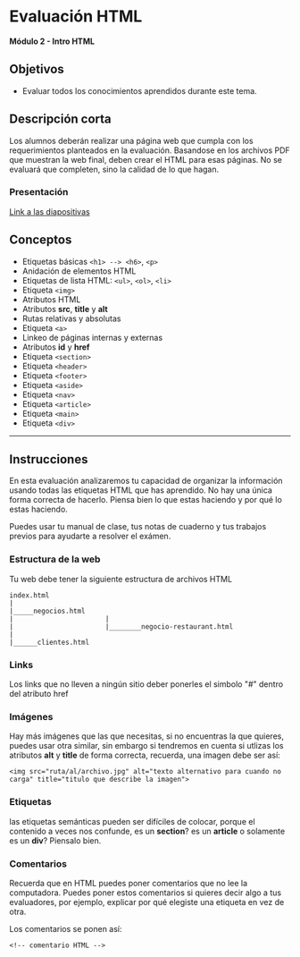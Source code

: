 # Evaluación HTML

**Módulo 2 - Intro HTML**

## Objetivos

- Evaluar todos los conocimientos aprendidos durante este tema.

## Descripción corta

Los alumnos deberán realizar una página web que cumpla con los requerimientos planteados en la evaluación.
Basandose en los archivos PDF que muestran la web final, deben crear el HTML para esas páginas.
No se evaluará que completen, sino la calidad de lo que hagan.

### Presentación

[Link a las diapositivas](https://drive.google.com/open?id=18OLWn8BsVQ9tejw-ZiQuPQQEFU248AsMuXAdQ19zdO0)

## Conceptos

- Etiquetas básicas `<h1> --> <h6>`, `<p>`
- Anidación de elementos HTML
- Etiquetas de lista HTML: `<ul>`, `<ol>`, `<li>`
- Etiqueta `<img>`
- Atributos HTML
- Atributos **src**, **title** y **alt**
- Rutas relativas y absolutas
- Etiqueta `<a>`
- Linkeo de páginas internas y externas
- Atributos **id** y **href**
- Etiqueta `<section>`
- Etiqueta `<header>`
- Etiqueta `<footer>`
- Etiqueta `<aside>`
- Etiqueta `<nav>`
- Etiqueta `<article>`
- Etiqueta `<main>`
- Etiqueta `<div>`

---

## Instrucciones

En esta evaluación analizaremos tu capacidad de organizar la información usando todas las etiquetas HTML que has aprendido.
No hay una única forma correcta de hacerlo. Piensa bien lo que estas haciendo y por qué lo estas haciendo.

Puedes usar tu manual de clase, tus notas de cuaderno y tus trabajos previos para ayudarte a resolver el exámen.

### Estructura de la web

Tu web debe tener la siguiente estructura de archivos HTML

```
index.html
|
|_____negocios.html
|                       |
|                       |________negocio-restaurant.html
|
|______clientes.html
```

### Links

Los links que no lleven a ningún sitio deber ponerles el simbolo "#" dentro del atributo href

### Imágenes

Hay más imágenes que las que necesitas, si no encuentras la que quieres, puedes usar otra similar, sin embargo si tendremos en cuenta si utlizas los atributos **alt** y **title** de forma correcta, recuerda, una imagen debe ser así:

```
<img src="ruta/al/archivo.jpg" alt="texto alternativo para cuando no carga" title="titulo que describe la imagen">
```

### Etiquetas

las etiquetas semánticas pueden ser difíciles de colocar, porque el contenido a veces nos confunde, es un **section**? es un **article** o solamente es un **div**? Piensalo bien.

### Comentarios

Recuerda que en HTML puedes poner comentarios que no lee la computadora. Puedes poner estos comentarios si quieres decir algo a tus evaluadores, por ejemplo, explicar por qué elegiste una etiqueta en vez de otra.

Los comentarios se ponen así:

```
<!-- comentario HTML -->
```
